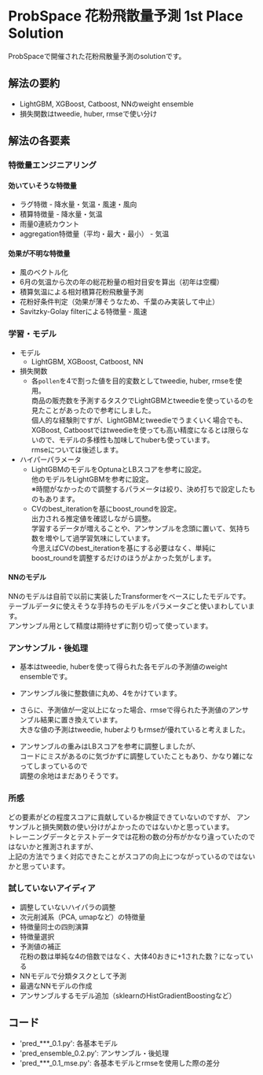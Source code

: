 # ProbSpace 花粉飛散量予測 1st Place Solution

ProbSpaceで開催された花粉飛散量予測のsolutionです。

## 解法の要約

- LightGBM, XGBoost, Catboost, NNのweight ensemble
- 損失関数はtweedie, huber, rmseで使い分け

## 解法の各要素

### 特徴量エンジニアリング

#### 効いていそうな特徴量

- ラグ特徴 - 降水量・気温・風速・風向
- 積算特徴量 - 降水量・気温
- 雨量0連続カウント
- aggregation特徴量（平均・最大・最小） - 気温


#### 効果が不明な特徴量

- 風のベクトル化
- 6月の気温から次の年の総花粉量の相対目安を算出（初年は空欄）
- 積算気温による相対積算花粉飛散量予測
- 花粉好条件判定（効果が薄そうなため、千葉のみ実装して中止）
- Savitzky-Golay filterによる特徴量 - 風速


### 学習・モデル

- モデル
  - LightGBM, XGBoost, Catboost, NN
- 損失関数
  - 各`pollen`を4で割った値を目的変数としてtweedie, huber, rmseを使用。  
        商品の販売数を予測するタスクでLightGBMとtweedieを使っているのを見たことがあったので参考にしました。  
        個人的な経験則ですが、LightGBMとtweedieでうまくいく場合でも、XGBoost, Catboostではtweedieを使っても高い精度になるとは限らないので、モデルの多様性も加味してhuberも使っています。  
                rmseについては後述します。
- ハイパーパラメータ
  - LightGBMのモデルをOptunaとLBスコアを参考に設定。  
        他のモデルをLightGBMを参考に設定。  
        ※時間がなかったので調整するパラメータは絞り、決め打ちで設定したものもあります。
  - CVのbest_iterationを基にboost_roundを設定。  
        出力される推定値を確認しながら調整。  
        学習するデータが増えることや、アンサンブルを念頭に置いて、気持ち数を増やして過学習気味にしています。  
        今思えばCVのbest_iterationを基にする必要はなく、単純にboost_roundを調整するだけのほうがよかった気がします。


#### NNのモデル

NNのモデルは自前で以前に実装したTransformerをベースにしたモデルです。  
テーブルデータに使えそうな手持ちのモデルをパラメータごと使いまわしています。  
アンサンブル用として精度は期待せずに割り切って使っています。


### アンサンブル・後処理

- 基本はtweedie, huberを使って得られた各モデルの予測値のweight ensembleです。
- アンサンブル後に整数値に丸め、4をかけています。
- さらに、予測値が一定以上になった場合、rmseで得られた予測値のアンサンブル結果に置き換えています。  
   大きな値の予測はtweedie, huberよりもrmseが優れていると考えました。

- アンサンブルの重みはLBスコアを参考に調整しましたが、  
    コードにミスがあるのに気づかずに調整していたこともあり、かなり雑になってしまっているので  
    調整の余地はまだありそうです。


### 所感

どの要素がどの程度スコアに貢献しているか検証できていないのですが、
アンサンブルと損失関数の使い分けがよかったのではないかと思っています。  
トレーニングデータとテストデータでは花粉の数の分布がかなり違っていたのではないかと推測されますが、  
上記の方法でうまく対応できたことがスコアの向上につながっているのではないかと思っています。


### 試していないアイディア

- 調整していないハイパラの調整
- 次元削減系（PCA, umapなど）の特徴量
- 特徴量同士の四則演算
- 特徴量選択
- 予測値の補正  
  花粉の数は単純な4の倍数ではなく、大体40おきに+1された数？になっている
- NNモデルで分類タスクとして予測
- 最適なNNモデルの作成
- アンサンブルするモデル追加（sklearnのHistGradientBoostingなど）


## コード

- 'pred_***_0.1.py': 各基本モデル
- 'pred_ensemble_0.2.py': アンサンブル・後処理
- 'pred_***_0.1_mse.py': 各基本モデルとrmseを使用した際の差分
